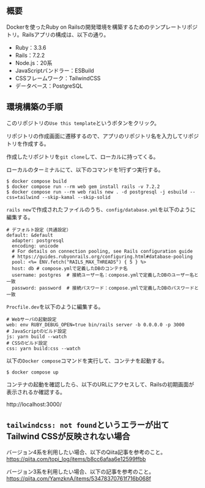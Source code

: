 ## 概要

Dockerを使ったRuby on Railsの開発環境を構築するためのテンプレートリポジトリ。Railsアプリの構成は、以下の通り。
- Ruby：3.3.6
- Rails：7.2.2
- Node.js：20系
- JavaScriptバンドラー：ESBuild
- CSSフレームワーク：TailwindCSS
- データベース：PostgreSQL

## 環境構築の手順

このリポジトリの```Use this template```というボタンをクリック。

リポジトリの作成画面に遷移するので、アプリのリポジトリ名を入力してリポジトリを作成する。

作成したリポジトリを```git clone```して、ローカルに持ってくる。

ローカルのターミナルにて、以下のコマンドを1行ずつ実行する。

```
$ docker compose build
$ docker compose run --rm web gem install rails -v 7.2.2
$ docker compose run --rm web rails new . -d postgresql -j esbuild --css=tailwind --skip-kamal --skip-solid
```

```rails new```で作成されたファイルのうち、```config/database.yml```を以下のように編集する。

```
# デフォルト設定（共通設定）
default: &default
  adapter: postgresql
  encoding: unicode
  # For details on connection pooling, see Rails configuration guide
  # https://guides.rubyonrails.org/configuring.html#database-pooling
  pool: <%= ENV.fetch("RAILS_MAX_THREADS") { 5 } %>
  host: db # compose.ymlで定義したDBのコンテナ名
  username: postgres  # 接続ユーザー名：compose.ymlで定義したDBのユーザー名と一致
  password: password  # 接続パスワード：compose.ymlで定義したDBのパスワードと一致
```

```Procfile.dev```を以下のように編集する。

```
# Webサーバの起動設定
web: env RUBY_DEBUG_OPEN=true bin/rails server -b 0.0.0.0 -p 3000
# JavaScriptのビルド設定
js: yarn build --watch
# CSSのビルド設定
css: yarn build:css --watch
```

以下の```Docker compose```コマンドを実行して、コンテナを起動する。

```
$ docker compose up
```

コンテナの起動を確認したら、以下のURLにアクセスして、Railsの初期画面が表示されるか確認する。

http://localhost:3000/

## ```tailwindcss: not found```というエラーが出てTailwind CSSが反映されない場合

バージョン4系を利用したい場合、以下のQiita記事を参考のこと。
https://qiita.com/topi_log/items/b8cc6afaa6e12599ffbb

バージョン3系を利用したい場合、以下の記事を参考のこと。
https://qiita.com/YamzknA/items/53478370761f716b068f